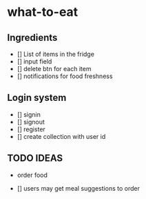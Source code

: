 # what-to-eat

## Ingredients

- [] List of items in the fridge
- [] input field
- [] delete btn for each item
- [] notifications for food freshness

## Login system

- [] signin
- [] signout
- [] register
- [] create collection with user id

## TODO IDEAS

- order food

- [] users may get meal suggestions to order
